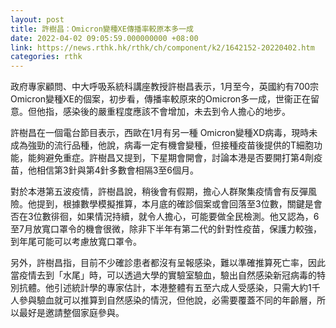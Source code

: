 ```yaml
---
layout: post
title: 許樹昌：Omicron變種XE傳播率較原本多一成
date: 2022-04-02 09:05:59.000000000 +08:00
link: https://news.rthk.hk/rthk/ch/component/k2/1642152-20220402.htm
categories: rthk
---
```


政府專家顧問、中大呼吸系統科講座教授許樹昌表示，1月至今，英國約有700宗Omicron變種XE的個案，初步看，傳播率較原來的Omicron多一成，世衞正在留意。但他指，感染後的嚴重程度應該不會增加，未去到令人擔心的地步。

許樹昌在一個電台節目表示，西歐在1月有另一種 Omicron變種XD病毒，現時未成為強勁的流行品種，他說，病毒一定有機會變種，但接種疫苗後提供的T細胞功能，能夠避免重症。許樹昌又提到，下星期會開會，討論本港是否要開打第4劑疫苗，他相信第3針與第4針多數會相隔3至6個月。

對於本港第五波疫情，許樹昌說，稍後會有假期，擔心人群聚集疫情會有反彈風險。他提到，根據數學模擬推算，本月底的確診個案或會回落至3位數，關鍵是會否在3位數徘徊，如果情況持續，就令人擔心，可能要做全民檢測。他又認為，6至7月放寬口罩令的機會很微，除非下半年有第二代的針對性疫苗，保護力較強，到年尾可能可以考慮放寬口罩令。

另外，許樹昌指，目前不少確診患者都沒有呈報感染，難以準確推算死亡率，因此當疫情去到「水尾」時，可以透過大學的實驗室驗血，驗出自然感染新冠病毒的特別抗體。他引述統計學的專家估計，本港整體有五至六成人受感染，只需大約1千人參與驗血就可以推算到自然感染的情況，但他說，必需要覆蓋不同的年齡層，所以最好是邀請整個家庭參與。
